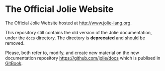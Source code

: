 # The Official Jolie Website
The Official Jolie Website hosted at http://www.jolie-lang.org.

This repository still contains the old version of the Jolie documentation, under the `docs` directory.
The directory is **deprecated** and should be removed.

Please, both refer to, modify, and create new material on the new documentation repository https://github.com/jolie/docs which is publised in [GitBook](https://jolielang.gitbooks.io/docs/content/).
